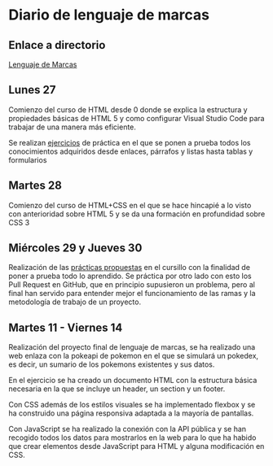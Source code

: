 # Diario de lenguaje de marcas

## Enlace a directorio 

[Lenguaje de Marcas](https://github.com/Manumdt/FPDUAL_MMdT/tree/main/Lenguaje%20de%20Marcas)

## Lunes 27

Comienzo del curso de HTML desde 0 donde se explica la estructura y propiedades básicas de HTML 5 y como configurar Visual Studio Code para trabajar de una manera más eficiente.

Se realizan [ejercicios](https://github.com/Manumdt/FPDUAL_MMdT/tree/main/Lenguaje%20de%20Marcas/Curso%20HTML5/ProyectoWeb) de práctica en el que se ponen a prueba todos los conocimientos adquiridos desde enlaces, párrafos y listas hasta tablas y formularios

## Martes 28

Comienzo del curso de HTML+CSS en el que se hace hincapié a lo visto con anterioridad sobre HTML 5 y se da una formación en profundidad sobre CSS 3

## Miércoles 29 y Jueves 30

Realización de las [prácticas propuestas](https://github.com/Manumdt/FPDUAL_MMdT/tree/main/Lenguaje%20de%20Marcas/Curso_HTML5_CSS_Practicas/Practicas_Propuestas) en el cursillo con la finalidad de poner a prueba todo lo aprendido. Se práctica por otro lado con esto los Pull Request en GitHub, que en principio supusieron un problema, pero al final han servido para entender mejor el funcionamiento de las ramas y la metodología de trabajo de un proyecto.

## Martes 11 - Viernes 14

Realización del proyecto final de lenguaje de marcas, se ha realizado una web enlaza con la pokeapi de pokemon en el que se simulará un pokedex, es decir, un sumario de los pokemons existentes y sus datos.

En el ejercicio se ha creado un documento HTML con la estructura básica necesaria en la que se incluye un header, un section y un footer.

Con CSS además de los estilos visuales se ha implementado flexbox y se ha construido una página responsiva adaptada a la mayoría de pantallas.

Con JavaScript se ha realizado la conexión con la API pública y se han recogido todos los datos para mostrarlos en la web para lo que ha habido que crear elementos desde JavaScript para HTML y alguna modificación en CSS.
